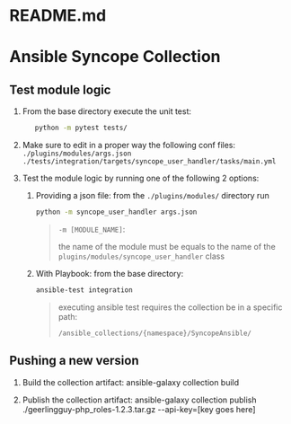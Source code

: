   # README.md

  # Ansible Syncope Collection

  ## Test module logic

  1. From the base directory execute the unit test:
      ```sh
         python -m pytest tests/
        ```
  1. Make sure to edit in a proper way the following conf files:
       `./plugins/modules/args.json`
       `./tests/integration/targets/syncope_user_handler/tasks/main.yml`

  1. Test the module logic by running one of the following 2 options:
      1. Providing a json file:
         from the `./plugins/modules/` directory run
         ```sh
         python -m syncope_user_handler args.json
         ```
         > `-m [MODULE_NAME]`:
         >
         > the name of the module must be equals to the name
         > of the `plugins/modules/syncope_user_handler` class

      2. With Playbook:
         from the base directory:
         ```sh
         ansible-test integration
         ```
         > executing ansible test requires the collection be in a specific path:
         >
         > `/ansible_collections/{namespace}/SyncopeAnsible/`


  ## Pushing a new version
  1. Build the collection artifact: ansible-galaxy collection build

  1. Publish the collection artifact: ansible-galaxy collection publish ./geerlingguy-php_roles-1.2.3.tar.gz --api-key=[key goes here]

